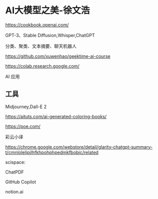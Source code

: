 # AI大模型之美-徐文浩

https://cookbook.openai.com/

GPT-3、Stable Diffusion,Whisper,ChatGPT



分类、聚类、文本摘要、聊天机器人

https://github.com/xuwenhao/geektime-ai-course

https://colab.research.google.com/

AI 应用

## 工具

Midjourney,Dall-E 2


https://aituts.com/ai-generated-coloring-books/

https://poe.com/

彩云小译

https://chrome.google.com/webstore/detail/glarity-chatgpt-summary-t/cmnlolelipjlhfkhpohphpedmkfbobjc/related

scispace:

ChatPDF 

GitHub Copilot

notion.ai



